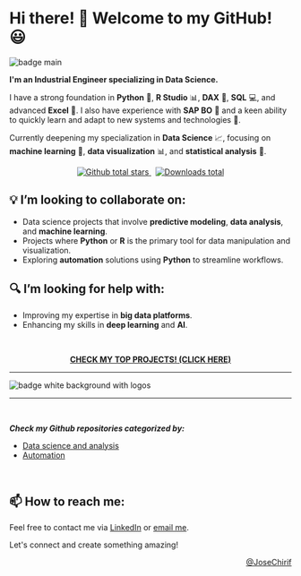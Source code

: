 # Hi there! 👋 Welcome to my GitHub!  😃

![badge main](https://github.com/user-attachments/assets/5b2948ac-aaea-4c76-b6bd-53e587beb186)

**I'm an Industrial Engineer specializing in Data Science.**

I have a strong foundation in **Python** 🐍, **R Studio** 📊, **DAX** 🧮, **SQL** 💻, and advanced **Excel** 📑. I also have experience with **SAP BO** 🏢 and a keen ability to quickly learn and adapt to new systems and technologies 🚀.

Currently deepening my specialization in **Data Science** 📈, focusing on **machine learning** 🤖, **data visualization** 📊, and **statistical analysis** 📐.

<p align="center">
  <a href="https://github.com/JoseChirif?tab=repositories" target="_blank">
    <img src="https://img.shields.io/endpoint?url=https://raw.githubusercontent.com/JoseChirif/JoseChirif/refs/heads/data-updating/updated-data/stars_total.json&label=Stars&logo=github&style=social" alt="Github total stars"/>
  </a>
    &nbsp;
  <a href="https://github.com/JoseChirif?tab=repositories" target="_blank">
    <img src="https://img.shields.io/endpoint?url=https://raw.githubusercontent.com/JoseChirif/JoseChirif/refs/heads/data-updating/updated-data/downloads_total.json&color=green&label=Downloads" alt="Downloads total"/>
  </a>
  
</p>



## 💡 I’m looking to collaborate on:
- Data science projects that involve **predictive modeling**, **data analysis**, and **machine learning**.
- Projects where **Python** or **R** is the primary tool for data manipulation and visualization.
- Exploring **automation** solutions using **Python** to streamline workflows.

## 🔍 I’m looking for help with:
- Improving my expertise in **big data platforms**.
- Enhancing my skills in **deep learning** and **AI**.

<br>

<p align="center"><b>
  <a href="https://github.com/JoseChirif/JoseChirif/blob/main/My%20top%20projects.md">CHECK MY TOP PROJECTS! (CLICK HERE)</a>
</b></p>


 <!-- ## 💻 Teck stacks:-->
-------------

![badge white background with logos](https://github.com/user-attachments/assets/47e16ded-c19c-41ed-88d1-3f734dbe59cc)

-------------



 <!--- Logos repository: https://github.com/devicons/devicon/tree/master/icons --->
 <!--- Logos microsoft: https://github.com/microsoft/PowerBI-Icons --->
 <!--- First row --->
 <!---
 <br>
  <p align="center">
    <img src="https://raw.githubusercontent.com/devicons/devicon/refs/heads/master/icons/python/python-original.svg" alt="python" width="50" height="50"  />
    &nbsp;     &nbsp;    &nbsp;
    <img src="https://raw.githubusercontent.com/devicons/devicon/refs/heads/master/icons/r/r-original.svg" alt="r" width="50" height="50"  />
    &nbsp;     &nbsp;    &nbsp;
    <img src="https://raw.githubusercontent.com/devicons/devicon/refs/heads/master/icons/microsoftsqlserver/microsoftsqlserver-plain-wordmark.svg" alt="sqlserver" width="50" height="50"  />
    &nbsp;     &nbsp;    &nbsp;
    <img src="https://raw.githubusercontent.com/devicons/devicon/refs/heads/master/icons/html5/html5-original.svg" alt="html" width="50" height="50"  />
    &nbsp;     &nbsp;    &nbsp;
    <img src="https://raw.githubusercontent.com/devicons/devicon/refs/heads/master/icons/css3/css3-original.svg" alt="css" width="50" height="50"  />
    &nbsp;     &nbsp;    &nbsp;
    <img src="https://raw.githubusercontent.com/devicons/devicon/refs/heads/master/icons/php/php-original.svg" alt="Power BI" width="50" height="50"  />
    &nbsp;     &nbsp;    &nbsp;
    <img src="https://raw.githubusercontent.com/devicons/devicon/refs/heads/master/icons/markdown/markdown-original.svg" alt="Markdown" width="50" height="50"  />
    &nbsp;     &nbsp;    &nbsp;
    <img src="https://raw.githubusercontent.com/microsoft/PowerBI-Icons/refs/heads/main/SVG/Power-Automate-Colored.svg" alt="Power automate" width="50" height="50"  />

  </p>

<br>
 --->

   <!--- Second row --->
<!--- 
  <p align="center">
    <img src="https://raw.githubusercontent.com/devicons/devicon/refs/heads/master/icons/pandas/pandas-original-wordmark.svg" alt="pandas" width="50" height="50"  />
    &nbsp;     &nbsp;    &nbsp;
    <img src="https://raw.githubusercontent.com/devicons/devicon/refs/heads/master/icons/numpy/numpy-original.svg" alt="Numpy" width="50" height="50"  />
    &nbsp;     &nbsp;    &nbsp;
    <img src="https://raw.githubusercontent.com/devicons/devicon/refs/heads/master/icons/matplotlib/matplotlib-original.svg" alt="matplotlib" width="50" height="50"  />
    &nbsp;     &nbsp;    &nbsp;
    <img src="https://seaborn.pydata.org/_images/logo-tall-lightbg.svg" alt="seaborn" width="50" height="50"  />
    &nbsp;     &nbsp;    &nbsp;
    <img src="https://tidyverse.tidyverse.org/logo.png" alt="tidyverse" width="50" height="50"  />
    &nbsp;     &nbsp;    &nbsp;
    <img src="https://ggplot2.tidyverse.org/logo.png" alt="ggplot2" width="50" height="50"  />
    &nbsp;     &nbsp;    &nbsp;
    <img src="https://shiny.posit.co/images/shiny-solo.png" alt="shiny" width="50" height="50"  />
    &nbsp;     &nbsp;    &nbsp;
    <img src="https://raw.githubusercontent.com/devicons/devicon/refs/heads/master/icons/scikitlearn/scikitlearn-original.svg" alt="scikitlearn" width="50" height="50"  />
    &nbsp;     &nbsp;    &nbsp;
    <img src="https://cdn.icon-icons.com/icons2/2699/PNG/512/sap_logo_icon_170763.png" alt="SAP BO" width="50" height="50"  />
    &nbsp;     &nbsp;    &nbsp;
    <img src="https://raw.githubusercontent.com/microsoft/PowerBI-Icons/refs/heads/main/SVG/Power-BI.svg" alt="Power BI" width="50" height="50"  />
  </p>


 --->

<br>

**_Check my Github repositories categorized by:_**
- [Data science and analysis](https://github.com/search?type=repositories&q=user%3AJoseChirif+topic%3Adata)
- [Automation](https://github.com/search?type=repositories&q=user%3AJoseChirif+topic%3Aautomation)


<br>

<!--- Footer-->
## 📫 How to reach me:
Feel free to contact me via [LinkedIn](https://www.linkedin.com/in/jose-chirif/en/) or [email me](mailto:josechirif@gmail.com).

Let's connect and create something amazing!

<!-- @JoseChirif -->
<p align="right">
  <a href="https://linktr.ee/JChirif">@JoseChirif</a>
</p>

